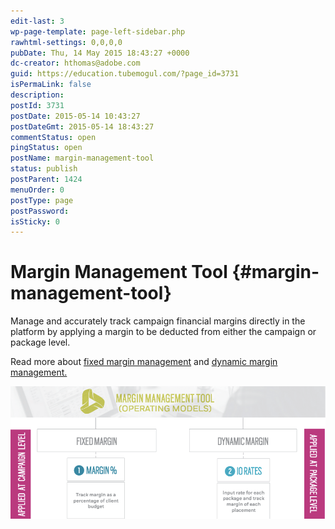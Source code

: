 ```yaml
---
edit-last: 3
wp-page-template: page-left-sidebar.php
rawhtml-settings: 0,0,0,0
pubDate: Thu, 14 May 2015 18:43:27 +0000
dc-creator: hthomas@adobe.com
guid: https://education.tubemogul.com/?page_id=3731
isPermaLink: false
description: 
postId: 3731
postDate: 2015-05-14 10:43:27
postDateGmt: 2015-05-14 18:43:27
commentStatus: open
pingStatus: open
postName: margin-management-tool
status: publish
postParent: 1424
menuOrder: 0
postType: page
postPassword: 
isSticky: 0
---
```


# Margin Management Tool {#margin-management-tool}

Manage and accurately track campaign financial margins directly in the platform by applying a margin to be deducted from either the campaign or package level.

Read more about [fixed margin management](fixedmargin.md) and [dynamic margin management.](dynamicmargin.md) 

[ ![mm1](assets/mm1.png)](assets/mm1.png)
